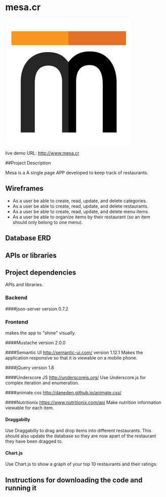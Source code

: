# mesa.cr
![Mesa Costa Rica Logo](./docs/mesa-logo-sm.png)

live demo URL: http://www.mesa.cr

##Project Description

Mesa is a A single page APP developed to keep track of restaurants.


## Wireframes
* As a user be able to create, read, update, and delete categories.
* As a user be able to create, read, update, and delete restaurants.
* As a user  be able to create, read, update, and delete menu items.
* As a user be able to organize items by their restaurant (so an item should only belong to one menu).

## Database ERD
## APIs or libraries
## Project dependencies
APIs and libraries.

### Backend

####json-server
version 0.7.2

### Frontend
makes the  app to "shine" visually.

####Mustache
version 2.0.0

####Semantic UI http://semantic-ui.com/
version 1.12.1
Makes the application responsive so that it is viewable on a mobile phone.

####jQuery
version 1.8

####Underscore JS http://underscorejs.org/
Use Underscore.js for complex iteration and enumeration.

####animate.css http://daneden.github.io/animate.css/

####Nutritionix https://www.nutritionix.com/api
Make nutrition information viewable for each item.

#### Draggabilly
Use Draggabilly to drag and drop items into different restaurants. This should also update the database so they are now apart of the restaurant they have been dragged to.

#### Chart.js
Use Chart.js to show a graph of your top 10 restaurants and their ratings.

## Instructions for downloading the code and running it
